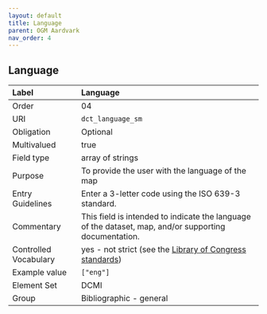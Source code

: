 ```yaml
---
layout: default
title: Language
parent: OGM Aardvark
nav_order: 4
---
```


## Language

| Label                 | Language                |
|:----------------------|:------------------------|
| Order                 | 04                      |
| URI                   | `dct_language_sm`       |
| Obligation            | Optional                |
| Multivalued           | true                    |
| Field type            | array of strings        |
| Purpose               | To provide the user with the language of the map |
| Entry Guidelines      | Enter a 3-letter code using the ISO 639-3 standard. |
| Commentary            | This field is intended to indicate the language of the dataset, map, and/or supporting documentation. |
| Controlled Vocabulary | yes - not strict (see the [Library of Congress standards](https://www.loc.gov/standards/iso639-2/php/code_list.php)) |
| Example value         | `["eng"]`               |
| Element Set           | DCMI                    |
| Group                 | Bibliographic - general |
